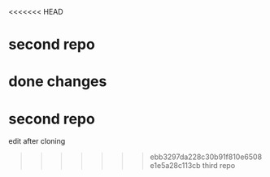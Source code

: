 <<<<<<< HEAD
# second repo  

done changes 
=======
# second repo 

edit after cloning 
>>>>>>> ebb3297da228c30b91f810e6508e1e5a28c113cb
third repo
